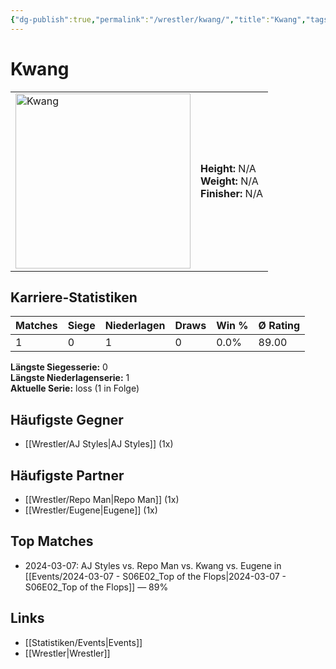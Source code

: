 ```yaml
---
{"dg-publish":true,"permalink":"/wrestler/kwang/","title":"Kwang","tags":["wrestler"],"noteIcon":""}
---
```



# Kwang

<table>
        <tr>
        <td><img src="https://github.com/CptSpaulding1980/choke-slam-wrestling/releases/download/images/Kwang.png" width="280" alt="Kwang"></td>
        <td>
        <b>Height:</b> N/A<br>
        <b>Weight:</b> N/A<br>
        <b>Finisher:</b> N/A<br>
        </td>
        </tr>
        </table>
        
## Karriere-Statistiken

| Matches | Siege | Niederlagen | Draws | Win % | Ø Rating |
|---------|-------|-------------|-------|-------|-----------|
| 1 | 0 | 1 | 0 | 0.0% | 89.00 |

**Längste Siegesserie:** 0<br>**Längste Niederlagenserie:** 1<br>**Aktuelle Serie:** loss (1 in Folge)


## Häufigste Gegner
- [[Wrestler/AJ Styles\|AJ Styles]] (1x)

## Häufigste Partner
- [[Wrestler/Repo Man\|Repo Man]] (1x)
- [[Wrestler/Eugene\|Eugene]] (1x)

## Top Matches
- 2024-03-07: AJ Styles vs. Repo Man vs. Kwang vs. Eugene  in [[Events/2024-03-07 - S06E02_Top of the Flops\|2024-03-07 - S06E02_Top of the Flops]] — 89%

## Links
- [[Statistiken/Events\|Events]]
- [[Wrestler\|Wrestler]]
